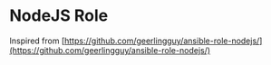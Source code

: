 # NodeJS Role

Inspired from [https://github.com/geerlingguy/ansible-role-nodejs/](https://github.com/geerlingguy/ansible-role-nodejs/)
